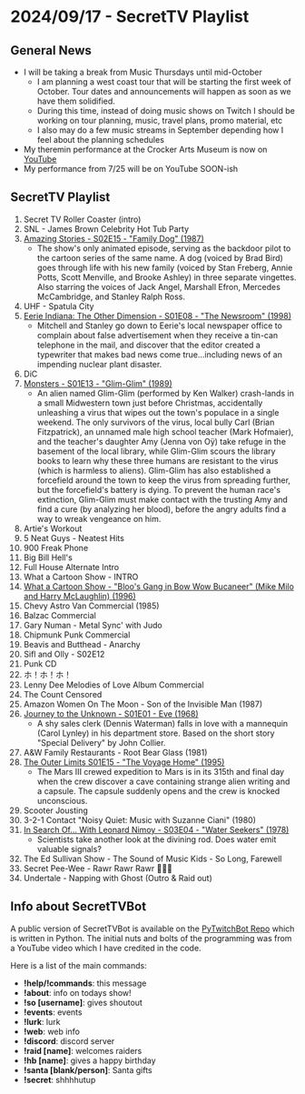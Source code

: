 # 2024/09/17 - SecretTV Playlist

## General News

- I will be taking a break from Music Thursdays until mid-October
  - I am planning a west coast tour that will be starting the first week of October.  Tour dates and announcements will happen as soon as we have them solidified.
  - During this time, instead of doing music shows on Twitch I should be working on tour planning, music, travel plans, promo material, etc
  - I also may do a few music streams in September depending how I feel about the planning schedules
- My theremin performance at the Crocker Arts Museum is now on [YouTube](https://youtu.be/ptiVbGhveMU?si=gCHdL-9A_WpCVhUW)
- My performance from 7/25 will be on YouTube SOON-ish

## SecretTV Playlist

1. Secret TV Roller Coaster (intro)
2. SNL - James Brown Celebrity Hot Tub Party
3. [Amazing Stories - S02E15 - "Family Dog" (1987)](https://en.wikipedia.org/wiki/Amazing_Stories_(1985_TV_series)#Season_2_(1986%E2%80%9387))
   - The show's only animated episode, serving as the backdoor pilot to the cartoon series of the same name. A dog (voiced by Brad Bird) goes through life with his new family (voiced by Stan Freberg, Annie Potts, Scott Menville, and Brooke Ashley) in three separate vingettes.  Also starring the voices of Jack Angel, Marshall Efron, Mercedes McCambridge, and Stanley Ralph Ross.
4. UHF - Spatula City
5. [Eerie Indiana: The Other Dimension - S01E08 - "The Newsroom" (1998)](https://en.wikipedia.org/wiki/Eerie,_Indiana:_The_Other_Dimension#Episodes)
   - Mitchell and Stanley go down to Eerie's local newspaper office to complain about false advertisement when they receive a tin-can telephone in the mail, and discover that the editor created a typewriter that makes bad news come true...including news of an impending nuclear plant disaster.
6. DiC
7. [Monsters - S01E13 - "Glim-Glim" (1989)](https://en.wikipedia.org/wiki/List_of_Monsters_episodes)
    - An alien named Glim-Glim (performed by Ken Walker) crash-lands in a small Midwestern town just before Christmas, accidentally unleashing a virus that wipes out the town's populace in a single weekend. The only survivors of the virus, local bully Carl (Brian Fitzpatrick), an unnamed male high school teacher (Mark Hofmaier), and the teacher's daughter Amy (Jenna von Oÿ) take refuge in the basement of the local library, while Glim-Glim scours the library books to learn why these three humans are resistant to the virus (which is harmless to aliens). Glim-Glim has also established a forcefield around the town to keep the virus from spreading further, but the forcefield's battery is dying. To prevent the human race's extinction, Glim-Glim must make contact with the trusting Amy and find a cure (by analyzing her blood), before the angry adults find a way to wreak vengeance on him.
8. Artie's Workout
9. 5 Neat Guys - Neatest Hits
10. 900 Freak Phone
11. Big Bill Hell's
12. Full House Alternate Intro
13. What a Cartoon Show - INTRO
14. [What a Cartoon Show - "Bloo's Gang in Bow Wow Bucaneer" (Mike Milo and Harry McLaughlin) (1996)](https://en.wikipedia.org/wiki/What_a_Cartoon!)
15. Chevy Astro Van Commercial (1985)
16. Balzac Commercial
17. Gary Numan - Metal Sync' with Judo
18. Chipmunk Punk Commercial
19. Beavis and Butthead - Anarchy
20. Sifl and Olly - S02E12
21. Punk CD
23. ホ！ホ！ホ！
24. Lenny Dee Melodies of Love Album Commercial
26. The Count Censored
27. Amazon Women On The Moon - Son of the Invisible Man (1987)
28. [Journey to the Unknown - S01E01 - Eve (1968)](https://en.wikipedia.org/wiki/Journey_to_the_Unknown#Episodes)
    - A shy sales clerk (Dennis Waterman) falls in love with a mannequin (Carol Lynley) in his department store. Based on the short story "Special Delivery" by John Collier.
29. A&W Family Restaurants - Root Bear Glass (1981)
30. [The Outer Limits S01E15 - "The Voyage Home" (1995)](https://en.wikipedia.org/wiki/List_of_The_Outer_Limits_(1995_TV_series)_episodes#Season_1_(1995))
    - The Mars III crewed expedition to Mars is in its 315th and final day when the crew discover a cave containing strange alien writing and a capsule. The capsule suddenly opens and the crew is knocked unconscious.
31. Scooter Jousting
32. 3-2-1 Contact "Noisy Quiet: Music with Suzanne Ciani" (1980)
33. [In Search Of... With Leonard Nimoy - S03E04 - "Water Seekers" (1978)](https://en.wikipedia.org/wiki/In_Search_of..._(TV_series)#Season_3_(1978%E2%80%931979))
    - Scientists take another look at the divining rod. Does water emit valuable signals?
34. The Ed Sullivan Show - The Sound of Music Kids - So Long, Farewell
35. Secret Pee-Wee - Rawr Rawr Rawr 🐊🐊🐊
36. Undertale - Napping with Ghost (Outro & Raid out)


## Info about SecretTVBot

A public version of SecretTVBot is available on the [PyTwitchBot Repo](https://github.com/awbored/PyTwitchBot) which is written in Python.  The initial nuts and bolts of the programming was from a YouTube video which I have credited in the code.

Here is a list of the main commands:
- **!help/!commands**: this message
- **!about**: info on todays show!
- **!so [username]**: gives shoutout
- **!events**: events
- **!lurk**: lurk
- **!web**: web info
- **!discord**: discord server
- **!raid [name]**: welcomes raiders
- **!hb [name]**: gives a happy birthday
- **!santa [blank/person]**: Santa gifts
- **!secret**: shhhhutup
